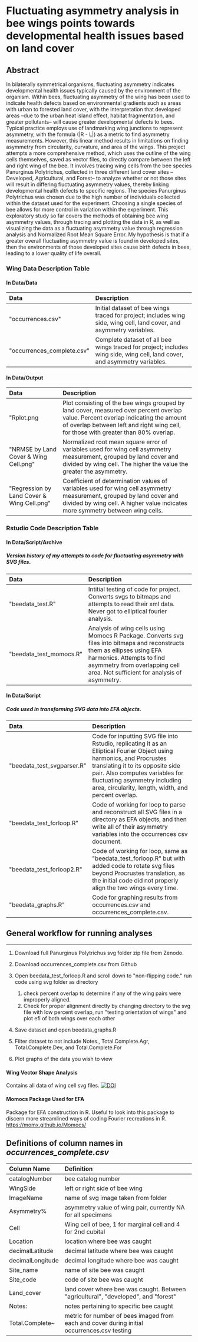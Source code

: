 # Fluctuating asymmetry analysis in bee wings points towards developmental health issues based on land cover

## Abstract

In bilaterally symmetrical organisms, fluctuating asymmetry indicates developmental health issues typically caused by the environment of the organism. Within bees, fluctuating asymmetry of the wing has been used to indicate health defects based on environmental gradients such as areas with urban to forested land cover, with the interpretation that developed areas –due to the urban heat island effect, habitat fragmentation, and greater pollutants– will cause greater developmental defects to bees. Typical practice employs use of landmarking wing junctions to represent asymmetry, with the formula (|R - L|) as a metric to find asymmetry measurements. However, this linear method results in limitations on finding asymmetry from circularity, curvature, and area of the wings. This project attempts a more comprehensive method, which uses the outline of the wing cells themselves, saved as vector files, to directly compare between the left and right wing of the bee. It involves tracing wing cells from the bee species Panurginus Polytrichus, collected in three different land cover sites –Developed, Agricultural, and Forest– to analyze whether or not those sites will result in differing fluctuating asymmetry values, thereby linking developmental health defects to specific regions. The species Panurginus Polytrichus was chosen due to the high number of individuals collected within the dataset used for the experiment. Choosing a single species of bee allows for more control in variation within the experiment. This exploratory study so far covers the methods of obtaining bee wing asymmetry values, through tracing and plotting the data in R, as well as visualizing the data as a fluctuating asymmetry value through regression analysis and Normalized Root Mean Square Error. My hypothesis is that if a greater overall fluctuating asymmetry value is found in developed sites, then the environments of those developed sites cause birth defects in bees, leading to a lower quality of life overall.

### Wing Data Description Table

#### In Data/Data
|Data|Description|
|:---|:---|
|"occurrences.csv"|Initial dataset of bee wings traced for project; includes wing side, wing cell, land cover, and asymmetry variables.|
|"occurrences_complete.csv"|Complete dataset of all bee wings traced for project; includes wing side, wing cell, land cover, and asymmetry variables.|

#### In Data/Output
|Data|Description|
|:---|:---|
|"Rplot.png|Plot consisting of the bee wings grouped by land cover, measured over percent overlap value. Percent overlap indicating the amount of overlap between left and right wing cell, for those with greater than 80% overlap.|
|"NRMSE by Land Cover & Wing Cell.png"|Normalized root mean square error of variables used for wing cell asymmetry measurement, grouped by land cover and divided by wing cell. The higher the value the greater the asymmetry.|
|"Regression by Land Cover & Wing Cell.png"|Coefficient of determination values of variables used for wing cell asymmetry measurement, grouped by land cover and divided by wing cell. A higher value indicates more symmetry between wing cells.|

### Rstudio Code Description Table

#### In Data/Script/Archive
##### Version history of my attempts to code for fluctuating asymmetry with SVG files.
|Data|Description|
|:---|:---|
|"beedata_test.R"|Intitial testing of code for project. Converts svgs to bitmaps and attempts to read their xml data. Never got to elliptical fourier analysis.|
|"beedata_test_momocs.R"|Analysis of wing cells using Momocs R Package. Converts svg files into bitmaps and reconstructs them as ellipses using EFA harmonics. Attempts to find asymmetry from overlapping cell area. Not sufficient for analysis of asymmetry.|


#### In Data/Script
##### Code used in transforming SVG data into EFA objects.
|Data|Description|
|:---|:---|
|"beedata_test_svgparser.R"|Code for inputting SVG file into Rstudio, replicating it as an Elliptical Fourier Object using harmonics, and Procrustes translating it to its opposite side pair. Also computes variables for fluctuating asymmetry including area, circularity, length, width, and percent overlap.|
|"beedata_test_forloop.R"|Code of working for loop to parse and reconstruct all SVG files in a directory as EFA objects, and then write all of their asymmetry variables into the occurrences csv document.|
|"beedata_test_forloop2.R"|Code of working for loop, same as "beedata_test_forloop.R" but with added code to rotate svg files beyond Procrustes translation, as the initial code did not properly align the two wings every time.|
|"beedata_graphs.R"|Code for graphing results from occurrences.csv and occurrences_complete.csv.|

## General workflow for running analyses

----------------------------------------------------------------------------
1. Download full Panurginus Polytrichus svg folder zip file from Zenodo.

3. Download occurrences_complete.csv from Github

5. Open beedata_test_forloop.R and scroll down to "non-flipping code." run code using svg folder as directory
     1. check percent overlap to determine if any of the wing pairs were improperly aligned.
     2. Check for proper alignment directly by changing directory to the svg file with low percent overlap, run "testing orientation of wings" and plot efi of both wings over each other
  
6. Save dataset and open beedata_graphs.R

8. Filter dataset to not include Notes., Total.Complete.Agr, Total.Complete.Dev, and Total.Complete.For

10. Plot graphs of the data you wish to view

#### Wing Vector Shape Analysis

Contains all data of wing cell svg files.
[![DOI](https://zenodo.org/badge/DOI/10.5281/zenodo.16619668.svg)](https://doi.org/10.5281/zenodo.16619668)

#### Momocs Package Used for EFA

Package for EFA construction in R. Useful to look into this package to discern more streamlined ways of coding Fourier recreations in R.
https://momx.github.io/Momocs/

## Definitions of column names in *occurrences_complete.csv*
|Column Name|Definition|
|:---|:---|
|catalogNumber|bee catalog number|
|WingSide|left or right side of bee wing|
|ImageName|name of svg image taken from folder|
|Asymmetry%|asymmetry value of wing pair, currently NA for all specimens|
|Cell|Wing cell of bee, 1 for marginal cell and 4 for 2nd cubital|
|Location|location where bee was caught|
|decimalLatitude|decimal latitude where bee was caught|
|decimalLongitude|decimal longitude where bee was caught|
|Site_name|name of site bee was caught|
|Site_code|code of site bee was caught|
|Land_cover|land cover where bee was caught. Between "agricultural", "developed", and "forest"|
|Notes:|notes pertaining to specific bee caught|
|Total.Complete~|metric for number of bees imaged from each and cover during initial occurrences.csv testing|

